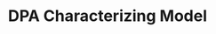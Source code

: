 ---
title: "DPA Characterizing Model"
excerpt: "<br/><img src='../images/measurements.svg'>"
collection: measurements
---